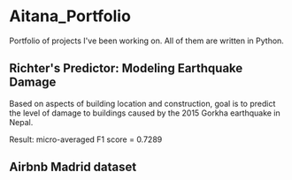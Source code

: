 # Aitana_Portfolio
Portfolio of projects I've been working on. All of them are written in Python.

## Richter's Predictor: Modeling Earthquake Damage
Based on aspects of building location and construction, goal is to predict the level of damage to buildings caused by the 2015 Gorkha earthquake in Nepal.

Result: micro-averaged F1 score = 0.7289

## Airbnb Madrid dataset 
